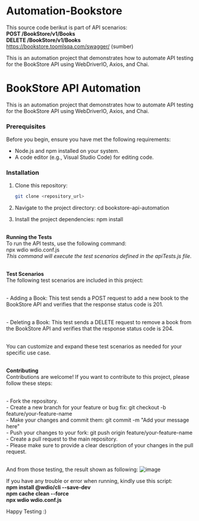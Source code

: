 # Automation-Bookstore
This source code berikut is part of API scenarios: <br />**POST /BookStore/v1/Books** <br />**DELETE /BookStore/v1/Books**
<br />https://bookstore.toomlsqa.com/swagger/ (sumber)

This is an automation project that demonstrates how to automate API testing for the BookStore API using WebDriverIO, Axios, and Chai.
# BookStore API Automation

This is an automation project that demonstrates how to automate API testing for the BookStore API using WebDriverIO, Axios, and Chai.

### Prerequisites

Before you begin, ensure you have met the following requirements:
- Node.js and npm installed on your system.
- A code editor (e.g., Visual Studio Code) for editing code.

### Installation

1. Clone this repository:

   ```bash
   git clone <repository_url>

1. Navigate to the project directory:
   cd bookstore-api-automation
2. Install the project dependencies:
   npm install

<br />**Running the Tests**
<br />To run the API tests, use the following command:
<br />npx wdio wdio.conf.js
<br />*This command will execute the test scenarios defined in the apiTests.js file.*

<br />**Test Scenarios**
<br />The following test scenarios are included in this project:

<br />- Adding a Book: This test sends a POST request to add a new book to the BookStore API and verifies that the response status code is 201.

<br />- Deleting a Book: This test sends a DELETE request to remove a book from the BookStore API and verifies that the response status code is 204.

<br />You can customize and expand these test scenarios as needed for your specific use case.

<br />**Contributing**
<br />Contributions are welcome! If you want to contribute to this project, please follow these steps:

<br />- Fork the repository.
<br />- Create a new branch for your feature or bug fix: git checkout -b feature/your-feature-name
<br />- Make your changes and commit them: git commit -m "Add your message here"
<br />- Push your changes to your fork: git push origin feature/your-feature-name
<br />- Create a pull request to the main repository.
<br />- Please make sure to provide a clear description of your changes in the pull request.

<br />And from those testing, the result shown as following:
![image](https://github.com/sanny2304/Automation-Bookstore/assets/47511461/52e034e0-be6e-4923-b38a-1010dbbb7901)


If you have any trouble or error when running, kindly use this script:
<br />**npm install @wdio/cli --save-dev**
<br />**npm cache clean --force**
<br />**npx wdio wdio.conf.js**

Happy Testing :)



